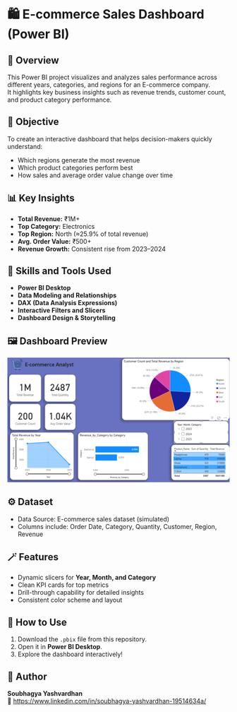 # 🛍️ E-commerce Sales Dashboard (Power BI)

## 📘 Overview
This Power BI project visualizes and analyzes sales performance across different years, categories, and regions for an E-commerce company.  
It highlights key business insights such as revenue trends, customer count, and product category performance.

## 🎯 Objective
To create an interactive dashboard that helps decision-makers quickly understand:
- Which regions generate the most revenue  
- Which product categories perform best  
- How sales and average order value change over time  

## 📊 Key Insights
- **Total Revenue:** ₹1M+  
- **Top Category:** Electronics  
- **Top Region:** North (≈25.9% of total revenue)  
- **Avg. Order Value:** ₹500+  
- **Revenue Growth:** Consistent rise from 2023–2024  

## 🧠 Skills and Tools Used
- **Power BI Desktop**
- **Data Modeling and Relationships**
- **DAX (Data Analysis Expressions)**
- **Interactive Filters and Slicers**
- **Dashboard Design & Storytelling**

## 🖼️ Dashboard Preview
![Dashboard Preview](dashboard_preview.png)

## ⚙️ Dataset
- Data Source: E-commerce sales dataset (simulated)
- Columns include: Order Date, Category, Quantity, Customer, Region, Revenue

## 🪄 Features
- Dynamic slicers for **Year, Month, and Category**
- Clean KPI cards for top metrics
- Drill-through capability for detailed insights
- Consistent color scheme and layout

## 🏁 How to Use
1. Download the `.pbix` file from this repository.  
2. Open it in **Power BI Desktop**.  
3. Explore the dashboard interactively!

## 📄 Author
**Soubhagya Yashvardhan**  
📧 https://www.linkedin.com/in/soubhagya-yashvardhan-19514634a/

